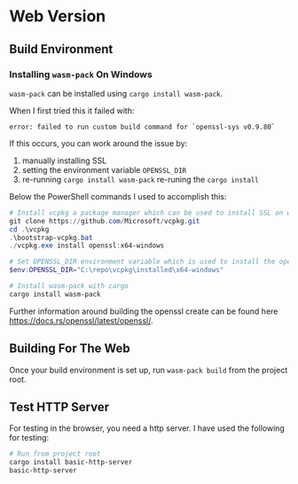 # Web Version

## Build Environment

### Installing `wasm-pack` On Windows
`wasm-pack` can be installed using `cargo install wasm-pack`. 

When I first tried this it failed with: 

```plaintext
error: failed to run custom build command for `openssl-sys v0.9.80`
```

If this occurs, you can work around the issue by:

1. manually installing SSL
2. setting the environment variable `OPENSSL_DIR`
3. re-running `cargo install wasm-pack`
re-runing the `cargo install`

Below the PowerShell commands I used to accomplish this:

```powershell
# Install vcpkg a package manager which can be used to install SSL on windows
git clone https://github.com/Microsoft/vcpkg.git
cd .\vcpkg
.\bootstrap-vcpkg.bat
./vcpkg.exe install openssl:x64-windows

# Set OPENSSL_DIR environment variable which is used to install the openssl crate
$env:OPENSSL_DIR="C:\repo\vcpkg\installed\x64-windows"

# Install wasm-pack with cargo
cargo install wasm-pack
```

Further information around building the openssl create can be found here 
https://docs.rs/openssl/latest/openssl/.

## Building For The Web
Once your build environment is set up, run `wasm-pack build` from the project root.

## Test HTTP Server
For testing in the browser, you need a http server. I have used the following for testing:

```powershell
# Run from project root
cargo install basic-http-server
basic-http-server
```
